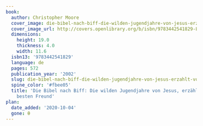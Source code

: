 ```yaml
---
book:
  author: Christopher Moore
  cover_image: die-bibel-nach-biff-die-wilden-jugendjahre-von-jesus-erzahlt-von-seinem-besten-freund.jpg
  cover_image_url: http://covers.openlibrary.org/b/isbn/9783442541829-L.jpg
  dimensions:
    height: 19.0
    thickness: 4.0
    width: 11.6
  isbn13: '9783442541829'
  language: de
  pages: 572
  publication_year: '2002'
  slug: die-bibel-nach-biff-die-wilden-jugendjahre-von-jesus-erzahlt-von-seinem-besten-freund
  spine_color: '#fbee05'
  title: 'Die Bibel nach Biff: Die wilden Jugendjahre von Jesus, erzählt von seinem
    besten Freund'
plan:
  date_added: '2020-10-04'
  gone: θ
---
```

